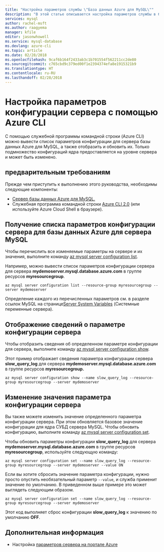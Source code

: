 ```yaml
---
title: "Настройка параметров службы \"База данных Azure для MySQL\""
description: "В этой статье описывается настройка параметров службы в базе данных Azure для MySQL с помощью служебной программы командной строки CLI Azure."
services: mysql
author: rachel-msft
ms.author: raagyema
manager: kfile
editor: jasonwhowell
ms.service: mysql-database
ms.devlang: azure-cli
ms.topic: article
ms.date: 02/28/2018
ms.openlocfilehash: 9caf6b164f2433ab3c1b701554f562211cc2de80
ms.sourcegitcommit: c765cbd9c379ed00f1e2394374efa8e1915321b9
ms.translationtype: HT
ms.contentlocale: ru-RU
ms.lasthandoff: 02/28/2018
---
```

# <a name="customize-server-configuration-parameters-by-using-azure-cli"></a>Настройка параметров конфигурации сервера с помощью Azure CLI
С помощью служебной программы командной строки (Azure CLI) можно вывести список параметров конфигурации для сервера базы данных Azure для MySQL, а также отобразить и обновить их. Только подмножество конфигураций ядра предоставляется на уровне сервера и может быть изменено. 

## <a name="prerequisites"></a>предварительным требованиям
Прежде чем приступить к выполнению этого руководства, необходимы следующие компоненты:
- [Сервер базы данных Azure для MySQL.](quickstart-create-mysql-server-database-using-azure-cli.md)
- Служебная программа командной строки [Azure CLI 2.0](/cli/azure/install-azure-cli) (или используйте Azure Cloud Shell в браузере).

## <a name="list-server-configuration-parameters-for-azure-database-for-mysql-server"></a>Получение списка параметров конфигурации сервера для базы данных Azure для сервера MySQL
Чтобы перечислить все изменяемые параметры на сервере и их значения, выполните команду [az mysql server configuration list](/cli/azure/mysql/server/configuration#az_mysql_server_configuration_list).

Например, можно вывести список параметров конфигурации сервера для сервера **mydemoserver.mysql.database.azure.com** в группе ресурсов **myresourcegroup**.
```azurecli-interactive
az mysql server configuration list --resource-group myresourcegroup --server mydemoserver
```
Определение каждого из перечисленных параметров см. в разделе ссылок MySQL на странице[Server System Variables](https://dev.mysql.com/doc/refman/5.7/en/server-system-variables.html) (Системные переменные сервера).

## <a name="show-server-configuration-parameter-details"></a>Отображение сведений о параметре конфигурации сервера
Чтобы отобразить сведения об определенном параметре конфигурации для сервера, выполните команду [az mysql server configuration show](/cli/azure/mysql/server/configuration#az_mysql_server_configuration_show).

Этот пример отображает сведения параметра конфигурации сервера **slow\_query\_log** для сервера **mydemoserver.mysql.database.azure.com** в группе ресурсов **myresourcegroup.**
```azurecli-interactive
az mysql server configuration show --name slow_query_log --resource-group myresourcegroup --server mydemoserver
```
## <a name="modify-a-server-configuration-parameter-value"></a>Изменение значения параметра конфигурации сервера
Вы также можете изменить значение определенного параметра конфигурации сервера. При этом обновляется базовое значение конфигурации для ядра СУБД сервера MySQL. Чтобы обновить конфигурацию, выполните команду [az mysql server configuration set](/cli/azure/mysql/server/configuration#az_mysql_server_configuration_set). 

Чтобы обновить параметры конфигурации **slow\_query\_log** для сервера **mydemoserver.mysql.database.azure.com** в группе ресурсов **myresourcegroup**, используйте следующую команду:
```azurecli-interactive
az mysql server configuration set --name slow_query_log --resource-group myresourcegroup --server mydemoserver --value ON
```
Если вы хотите сбросить значение параметра конфигурации, нужно просто опустить необязательный параметр `--value`, и служба применит значение по умолчанию. В приведенном выше примере это может выглядеть следующим образом.
```azurecli-interactive
az mysql server configuration set --name slow_query_log --resource-group myresourcegroup --server mydemoserver
```
Этот код выполняет сброс конфигурации **slow\_query\_log** к значению по умолчанию **OFF**. 

## <a name="next-steps"></a>Дополнительная информация
- Настройка [параметров сервера на портале Azure](howto-server-parameters.md)